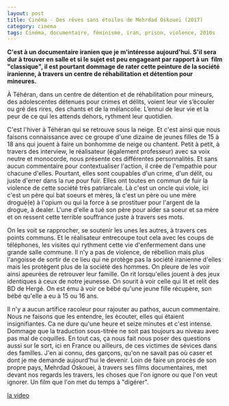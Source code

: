```yaml
---
layout: post
title: Cinéma - Des rêves sans étoiles de Mehrdad Oskouei (2017)
category: cinema
tags: Cinéma, documentaire, féminisme, iran, prison, violence, 2010s
---
```

**C'est à un documentaire iranien que je m'intéresse aujourd'hui. S'il sera dur à trouver en salle et si le sujet est peu engageant par rapport à un  film "classique", il est pourtant dommage de rater cette peinture de la société iranienne, à travers un centre de réhabilitation et détention pour mineures.**

À Téhéran, dans un centre de détention et de réhabilitation pour mineurs, des adolescentes détenues pour crimes et délits, voient leur vie s’écouler ou gré des rires, des chants et de la mélancolie. L’ennui de leur vie et la peur de ce qui les attends dehors, rythment leur quotidien.

C'est l'hiver à Téhéran qui se retrouve sous la neige. Et c'est ainsi que nous faisons connaissance avec ce groupe d'une dizaine de jeunes filles de 15 à 18 ans qui jouent à faire un bonhomme de neige ou chantent. Petit à petit, à travers des interview, le réalisateur (également professeur) avec sa voix neutre et monocorde, nous présente ces différentes personnalités. Et sans aucun commentaire pour contextualiser l'action, il crée de l'empathie pour chacune d'elles. Pourtant, elles sont coupables d'un crime, d'un délit, ou juste d'errer dans la rue pour fuir. Elles ont toutes en commun de fuir la violence de cette société très patriarcale. Là c'est un oncle qui viole, ici c'est un père qui bat soeurs et mères, là c'est un père ou une mère drogué(e) à l'opium ou qui la force à se prostituer pour l'argent de la drogue, à dealer. L'une d'elle a tué son père pour aider sa soeur et sa mère et on ressent cette terrible souffrance juste à travers ses mots.

On les voit se rapprocher, se soutenir les unes les autres, à travers ces points communs. Et le réalisateur entrecoupe tout cela avec les coups de téléphones, les visites qui rythment cette vie d'enfermement dans une grande salle commune. Il n'y a pas de violence, de rébellion mais plus l'angoisse de sortir de ce lieu qui ne protège pas la société iranienne d'elles mais les protègent plus de la société des hommes. On pleure de les voir ainsi apeurées de retrouver leur famille. On rit lorsqu'elles jouent à des jeux identiques à ceux de notre jeunesse. On sourit à voir celle qui lit et relit des BD de Hergé. On est ému à voir ce bébé qu'une jeune fille récupère, son bébé qu'elle a eu à 15 ou 16 ans.

Il n'y a aucun artifice racoleur pour rajouter au pathos, aucun commentaire. Nous ne faisons que les entendre, les écouter, elles qui étaient insignifiantes. Ca ne dure qu'une heure et seize minutes et c'est intense. Dommage que la traduction sous-titrée ne soit pas toujours au niveau avec pas mal de coquilles. En tout cas, ça nous fait nous poser des questions aussi sur le sort, ici en France ou ailleurs, de ces victimes de sévices dans des familles. J'en ai connu, des garçons, qu'on ne savait pas où caser et dont je me demande aujourd'hui le devenir. Loin de faire un procès de son propre pays, Mehrdad Oskouei, à travers ses films documentaires, met devant nos regards les travers, les choses que l'on ignore ou que l'on veut ignorer. Un film que l'on met du temps à "digérer".

[la video](https://youtu.be/Yaff-B95wkk)
